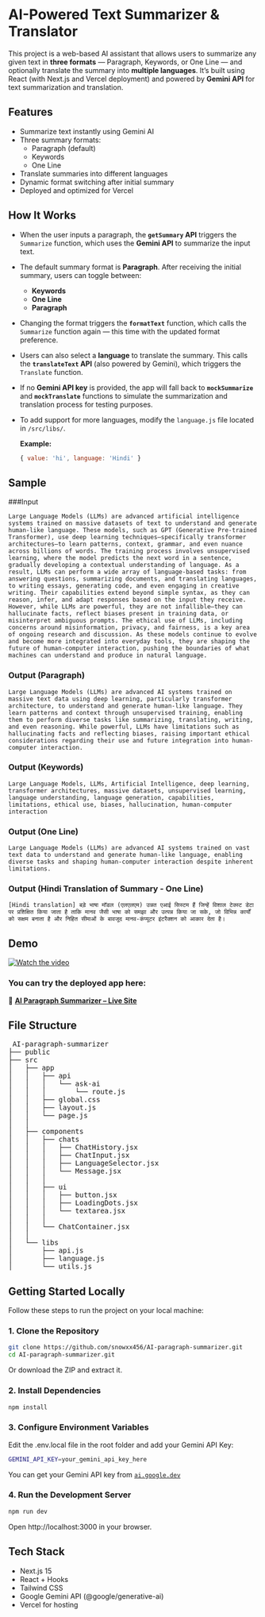 # AI-Powered Text Summarizer & Translator

This project is a web-based AI assistant that allows users to summarize any given text in **three formats** — Paragraph, Keywords, or One Line — and optionally translate the summary into **multiple languages**. It’s built using React (with Next.js and Vercel deployment) and powered by **Gemini API** for text summarization and translation.

## Features

- Summarize text instantly using Gemini AI
- Three summary formats:
  - Paragraph (default)
  - Keywords
  - One Line
- Translate summaries into different languages
- Dynamic format switching after initial summary
- Deployed and optimized for Vercel

## How It Works

- When the user inputs a paragraph, the **`getSummary` API** triggers the `Summarize` function, which uses the **Gemini API** to summarize the input text.

- The default summary format is **Paragraph**. After receiving the initial summary, users can toggle between:
  - **Keywords**
  - **One Line**
  - **Paragraph**

- Changing the format triggers the **`formatText`** function, which calls the `Summarize` function again — this time with the updated format preference.

- Users can also select a **language** to translate the summary. This calls the **`translateText` API** (also powered by Gemini), which triggers the `Translate` function.

- If no **Gemini API key** is provided, the app will fall back to **`mockSummarize`** and **`mockTranslate`** functions to simulate the summarization and translation process for testing purposes.

- To add support for more languages, modify the `language.js` file located in `/src/libs/`.

  **Example:**
  ```js
  { value: 'hi', language: 'Hindi' }
  ```

## Sample
###Input
```
Large Language Models (LLMs) are advanced artificial intelligence systems trained on massive datasets of text to understand and generate human-like language. These models, such as GPT (Generative Pre-trained Transformer), use deep learning techniques—specifically transformer architectures—to learn patterns, context, grammar, and even nuance across billions of words. The training process involves unsupervised learning, where the model predicts the next word in a sentence, gradually developing a contextual understanding of language. As a result, LLMs can perform a wide array of language-based tasks: from answering questions, summarizing documents, and translating languages, to writing essays, generating code, and even engaging in creative writing. Their capabilities extend beyond simple syntax, as they can reason, infer, and adapt responses based on the input they receive. However, while LLMs are powerful, they are not infallible—they can hallucinate facts, reflect biases present in training data, or misinterpret ambiguous prompts. The ethical use of LLMs, including concerns around misinformation, privacy, and fairness, is a key area of ongoing research and discussion. As these models continue to evolve and become more integrated into everyday tools, they are shaping the future of human-computer interaction, pushing the boundaries of what machines can understand and produce in natural language.
```
### Output (Paragraph)
```
Large Language Models (LLMs) are advanced AI systems trained on massive text data using deep learning, particularly transformer architecture, to understand and generate human-like language. They learn patterns and context through unsupervised training, enabling them to perform diverse tasks like summarizing, translating, writing, and even reasoning. While powerful, LLMs have limitations such as hallucinating facts and reflecting biases, raising important ethical considerations regarding their use and future integration into human-computer interaction.
```
### Output (Keywords)
```
Large Language Models, LLMs, Artificial Intelligence, deep learning, transformer architectures, massive datasets, unsupervised learning, language understanding, language generation, capabilities, limitations, ethical use, biases, hallucination, human-computer interaction
```
### Output (One Line)
```
Large Language Models (LLMs) are advanced AI systems trained on vast text data to understand and generate human-like language, enabling diverse tasks and shaping human-computer interaction despite inherent limitations.
```
### Output (Hindi Translation of Summary - One Line)
```
[Hindi translation] बड़े भाषा मॉडल (एलएलएम) उन्नत एआई सिस्टम हैं जिन्हें विशाल टेक्स्ट डेटा पर प्रशिक्षित किया जाता है ताकि मानव जैसी भाषा को समझा और उत्पन्न किया जा सके, जो विभिन्न कार्यों को सक्षम बनाता है और निहित सीमाओं के बावजूद मानव-कंप्यूटर इंटरैक्शन को आकार देता है।
```
## Demo

[![Watch the video](https://img.youtube.com/vi/7U0bubKvUhM/0.jpg)](http://youtube.com/watch?v=7U0bubKvUhM)

### You can try the deployed app here:  
🔗 **[AI Paragraph Summarizer – Live Site](https://ai-paragraph-summarizer-zedens-projects.vercel.app/)**  


## File Structure

<pre> AI-paragraph-summarizer
├── public
├── src
│   ├── app
│   │   ├── api
│   │   │   └── ask-ai
│   │   │       └── route.js
│   │   ├── global.css
│   │   ├── layout.js
│   │   └── page.js
│   │
│   ├── components
│   │   ├── chats
│   │   │   ├── ChatHistory.jsx
│   │   │   ├── ChatInput.jsx
│   │   │   ├── LanguageSelector.jsx
│   │   │   └── Message.jsx
│   │   │
│   │   ├── ui
│   │   │   ├── button.jsx
│   │   │   ├── LoadingDots.jsx
│   │   │   └── textarea.jsx
│   │   │
│   │   └── ChatContainer.jsx
│   │
│   └── libs
│       ├── api.js
│       ├── language.js
│       └── utils.js
</pre>

## Getting Started Locally

Follow these steps to run the project on your local machine:

### 1. Clone the Repository

```bash
git clone https://github.com/snowxx456/AI-paragraph-summarizer.git
cd AI-paragraph-summarizer.git
```

Or download the ZIP and extract it.

### 2. Install Dependencies

```bash
npm install
```

### 3. Configure Environment Variables

Edit the .env.local file in the root folder and add your Gemini API Key:

```bash
GEMINI_API_KEY=your_gemini_api_key_here
```

You can get your Gemini API key from [`ai.google.dev`](https://ai.google.dev/gemini-api/docs/api-key)

### 4. Run the Development Server

```bash
npm run dev
```

Open http://localhost:3000 in your browser.

## Tech Stack

- Next.js 15 
- React + Hooks
- Tailwind CSS
- Google Gemini API (@google/generative-ai)
- Vercel for hosting
